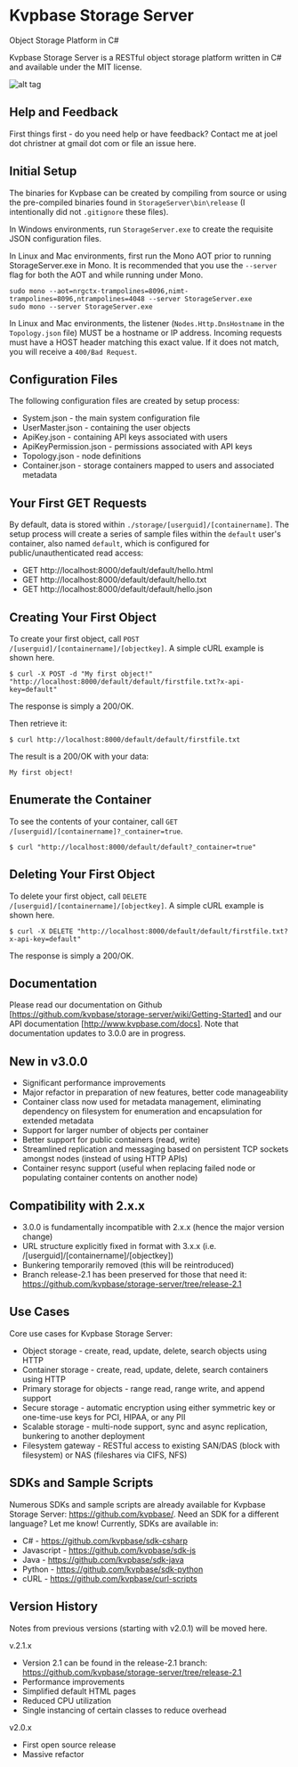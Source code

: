 # Kvpbase Storage Server

Object Storage Platform in C#

Kvpbase Storage Server is a RESTful object storage platform written in C# and available under the MIT license.  

![alt tag](https://github.com/kvpbase/storage-server/blob/master/assets/diagram.png)

## Help and Feedback

First things first - do you need help or have feedback?  Contact me at joel dot christner at gmail dot com or file an issue here. 

## Initial Setup

The binaries for Kvpbase can be created by compiling from source or using the pre-compiled binaries found in ```StorageServer\bin\release``` (I intentionally did not ```.gitignore``` these files).

In Windows environments, run ```StorageServer.exe``` to create the requisite JSON configuration files.

In Linux and Mac environments, first run the Mono AOT prior to running StorageServer.exe in Mono.  It is recommended that you use the ```--server``` flag for both the AOT and while running under Mono.
```
sudo mono --aot=nrgctx-trampolines=8096,nimt-trampolines=8096,ntrampolines=4048 --server StorageServer.exe
sudo mono --server StorageServer.exe
```

In Linux and Mac environments, the listener (```Nodes.Http.DnsHostname``` in the ```Topology.json``` file) MUST be a hostname or IP address.  Incoming requests must have a HOST header matching this exact value.  If it does not match, you will receive a ```400/Bad Request```.

## Configuration Files

The following configuration files are created by setup process:

- System.json - the main system configuration file
- UserMaster.json - containing the user objects
- ApiKey.json - containing API keys associated with users
- ApiKeyPermission.json - permissions associated with API keys
- Topology.json - node definitions
- Container.json - storage containers mapped to users and associated metadata

## Your First GET Requests

By default, data is stored within ```./storage/[userguid]/[containername]```.  The setup process will create a series of sample files within the ```default``` user's container, also named ```default```, which is configured for public/unauthenticated read access:

- GET http://localhost:8000/default/default/hello.html 
- GET http://localhost:8000/default/default/hello.txt 
- GET http://localhost:8000/default/default/hello.json 

## Creating Your First Object

To create your first object, call ```POST /[userguid]/[containername]/[objectkey]```.  A simple cURL example is shown here.
```
$ curl -X POST -d "My first object!" "http://localhost:8000/default/default/firstfile.txt?x-api-key=default"
```

The response is simply a 200/OK. 

Then retrieve it:
```
$ curl http://localhost:8000/default/default/firstfile.txt
```

The result is a 200/OK with your data:
```
My first object!
```

## Enumerate the Container

To see the contents of your container, call ```GET /[userguid]/[containername]?_container=true```.
```
$ curl "http://localhost:8000/default/default?_container=true"
```

## Deleting Your First Object

To delete your first object, call ```DELETE /[userguid]/[containername]/[objectkey]```.  A simple cURL example is shown here.
```
$ curl -X DELETE "http://localhost:8000/default/default/firstfile.txt?x-api-key=default"
```

The response is simply a 200/OK.

## Documentation

Please read our documentation on Github [https://github.com/kvpbase/storage-server/wiki/Getting-Started] and our API documentation [http://www.kvpbase.com/docs].  Note that documentation updates to 3.0.0 are in progress.

## New in v3.0.0

- Significant performance improvements
- Major refactor in preparation of new features, better code manageability
- Container class now used for metadata management, eliminating dependency on filesystem for enumeration and encapsulation for extended metadata
- Support for larger number of objects per container
- Better support for public containers (read, write)
- Streamlined replication and messaging based on persistent TCP sockets amongst nodes (instead of using HTTP APIs)
- Container resync support (useful when replacing failed node or populating container contents on another node)

## Compatibility with 2.x.x

- 3.0.0 is fundamentally incompatible with 2.x.x (hence the major version change)
- URL structure explicitly fixed in format with 3.x.x (i.e. /[userguid]/[containername]/[objectkey])
- Bunkering temporarily removed (this will be reintroduced)
- Branch release-2.1 has been preserved for those that need it: https://github.com/kvpbase/storage-server/tree/release-2.1

## Use Cases

Core use cases for Kvpbase Storage Server:
- Object storage - create, read, update, delete, search objects using HTTP
- Container storage - create, read, update, delete, search containers using HTTP
- Primary storage for objects - range read, range write, and append support
- Secure storage - automatic encryption using either symmetric key or one-time-use keys for PCI, HIPAA, or any PII
- Scalable storage - multi-node support, sync and async replication, bunkering to another deployment
- Filesystem gateway - RESTful access to existing SAN/DAS (block with filesystem) or NAS (fileshares via CIFS, NFS)

## SDKs and Sample Scripts

Numerous SDKs and sample scripts are already available for Kvpbase Storage Server: https://github.com/kvpbase/.  Need an SDK for a different language?  Let me know!  Currently, SDKs are available in:
- C# - https://github.com/kvpbase/sdk-csharp
- Javascript - https://github.com/kvpbase/sdk-js
- Java - https://github.com/kvpbase/sdk-java
- Python - https://github.com/kvpbase/sdk-python
- cURL - https://github.com/kvpbase/curl-scripts

## Version History

Notes from previous versions (starting with v2.0.1) will be moved here.

v.2.1.x

- Version 2.1 can be found in the release-2.1 branch: https://github.com/kvpbase/storage-server/tree/release-2.1
- Performance improvements
- Simplified default HTML pages
- Reduced CPU utilization
- Single instancing of certain classes to reduce overhead

v2.0.x

- First open source release
- Massive refactor